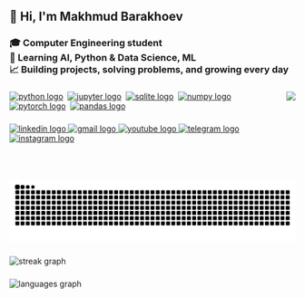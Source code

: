 <h2 align="left">👋 Hi, I'm Makhmud Barakhoev</h2>

###

<h3 align="left">🎓 Computer Engineering student<br>🤖 Learning AI, Python & Data Science, ML<br>📈 Building projects, solving problems, and growing every day</h3>

###

<img align="right" height="155" src="https://avatars.githubusercontent.com/u/148074445?s=400&u=d784f8bf4c3a3dd4059bb60210439b8e2620be3a&v=4"  />

###

<p align="left">
  <a href="#"><img src="https://cdn.jsdelivr.net/gh/devicons/devicon/icons/python/python-original.svg" height="30" width="40" alt="python logo" /></a>&nbsp;
  <a href="#"><img src="https://cdn.jsdelivr.net/gh/devicons/devicon/icons/jupyter/jupyter-original.svg" height="30" width="40" alt="jupyter logo" /></a>&nbsp;
  <a href="#"><img src="https://cdn.jsdelivr.net/gh/devicons/devicon/icons/sqlite/sqlite-original.svg" height="30" width="40" alt="sqlite logo" /></a>&nbsp;
  <a href="#"><img src="https://cdn.jsdelivr.net/gh/devicons/devicon/icons/numpy/numpy-original.svg" height="30" width="40" alt="numpy logo" /></a>&nbsp;
  <a href="#"><img src="https://cdn.jsdelivr.net/gh/devicons/devicon/icons/pytorch/pytorch-original.svg" height="30" width="40" alt="pytorch logo" /></a>&nbsp;
  <a href="#"><img src="https://cdn.jsdelivr.net/gh/devicons/devicon/icons/pandas/pandas-original.svg" height="30" width="40" alt="pandas logo" /></a>
</p>

###

<div align="left">
  <a href="https://www.linkedin.com/in/makhmud-barakhoev/" target="_blank">
    <img src="https://img.shields.io/static/v1?message=LinkedIn&logo=linkedin&label=&color=0077B5&logoColor=white&labelColor=&style=for-the-badge" height="35" alt="linkedin logo"  />
  </a>
  <a href="king.barahoev@gmail.com" target="_blank">
    <img src="https://img.shields.io/static/v1?message=Gmail&logo=gmail&label=&color=D14836&logoColor=white&labelColor=&style=for-the-badge" height="35" alt="gmail logo"  />
  </a>
  <a href="https://www.youtube.com/@nikolatesla6335" target="_blank">
    <img src="https://img.shields.io/static/v1?message=Youtube&logo=youtube&label=&color=FF0000&logoColor=white&labelColor=&style=for-the-badge" height="35" alt="youtube logo"  />
  </a>
  <a href="https://t.me/nthendd" target="_blank">
    <img src="https://img.shields.io/static/v1?message=Telegram&logo=telegram&label=&color=2CA5E0&logoColor=white&labelColor=&style=for-the-badge" height="35" alt="telegram logo"  />
  </a>
  <a href="https://instagram.com/1nthendd" target="_blank">
    <img src="https://img.shields.io/static/v1?message=Instagram&logo=instagram&label=&color=E4405F&logoColor=white&labelColor=&style=for-the-badge" height="35" alt="instagram logo"  />
  </a>
</div>

###

<br clear="both">

<img src="https://raw.githubusercontent.com/1nthendd/1nthendd/output/snake.svg" alt="Snake animation" />

###

<div align="justify">
  <img src="https://streak-stats.demolab.com?user=1nthendd&locale=en&mode=weekly&theme=github_dark&hide_border=true&border_radius=5" height="150" alt="streak graph"  />
</div>

###

<div align="justify">
  <img src="https://github-readme-stats.vercel.app/api/top-langs?username=1nthendd&locale=en&hide_title=true&layout=compact&card_width=320&langs_count=5&theme=github_dark&hide_border=true" height="150" alt="languages graph"  />
</div>

###
